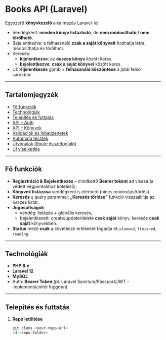 # Books API (Laravel)

Egyszerű **könyvkezelő** alkalmazás Laravel-lel.

- Vendégként: **minden könyv listázható**, de **nem módosítható / nem törölhető**.
- Bejelentkezve: a felhasználó **csak a saját könyveit** hozhatja létre, módosíthatja és törölheti.
- Keresés:
  - **kijelentkezve**: az **összes könyv** között keres,
  - **bejelentkezve**: **csak a saját könyvei** között keres.
- UI: **Kijelentkezés** gomb + **felhasználó köszöntése** a jobb felső sarokban.

---

## Tartalomjegyzék

- [Fő funkciók](#fő-funkciók)
- [Technológiák](#technológiák)
- [Telepítés és futtatás](#telepítés-és-futtatás)
- [API – Auth](#api--auth)
- [API – Könyvek](#api--könyvek)
- [Validációk és hibaüzenetek](#validációk-és-hibaüzenetek)
- [Automata tesztek](#automata-tesztek)
- [Útvonalak (Route összefoglaló)](#útvonalak-route-összefoglaló)
- [UI viselkedés](#ui-viselkedés)

---

## Fő funkciók 

- **Regisztráció & Bejelentkezés** – mindkettő **Bearer tokent** ad vissza (a védett végpontokhoz kötelező).
- **Könyvek listázása** vendégként is elérhető (nincs módosítás/törlés).
- **Keresés** `q` query parammal; **„Keresés törlése”** funkció visszaállítja az összes listát.
- **Jogosultságok**:
  - vendég: listázás + globális keresés,
  - bejelentkezett: create/update/delete **csak saját** könyv, keresés **csak saját** könyvekben.
- **Status** mező **csak** a következő értékeket fogadja el: `planned`, `finished`, `reading`.

---

## Technológiák

- **PHP 8.x**
- **Laravel 12**
- **MySQL**
- Auth: **Bearer Token** (pl. Laravel Sanctum/Passport/JWT – implementációtól függően)

---

## Telepítés és futtatás

1. **Repo letöltése**
   ```bash
   git clone <your-repo-url>
   cd <repo-folder>
